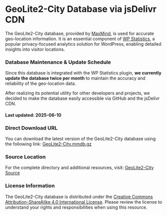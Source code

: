 # GeoLite2-City Database via jsDelivr CDN

The GeoLite2-City database, provided by [MaxMind](https://www.maxmind.com/), is used for accurate geo-location information. It is an essential component of [WP Statistics](https://wordpress.org/plugins/wp-statistics/), a popular privacy-focused analytics solution for WordPress, enabling detailed insights into visitor locations.

### Database Maintenance & Update Schedule
Since this database is integrated with the WP Statistics plugin, **we currently update the database twice per month** to maintain the accuracy and reliability of the geo-location data.

After realizing its potential utility for other developers and projects, we decided to make the database easily accessible via GitHub and the jsDelivr CDN.

#### Last updated: 2025-06-10

### Direct Download URL
You can download the latest version of the GeoLite2-City database using the following link: [GeoLite2-City.mmdb.gz](https://cdn.jsdelivr.net/npm/geolite2-city/GeoLite2-City.mmdb.gz)

### Source Location
For the complete directory and additional resources, visit: [GeoLite2-City Source](https://cdn.jsdelivr.net/npm/geolite2-city/)

### License Information
The GeoLite2-City database is distributed under the [Creative Commons Attribution-ShareAlike 4.0 International License](https://creativecommons.org/licenses/by-sa/4.0/). Please review the license to understand your rights and responsibilities when using this resource.
